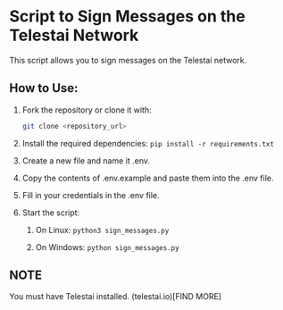 # Script to Sign Messages on the Telestai Network

This script allows you to sign messages on the Telestai network.

## How to Use:

1. Fork the repository or clone it with:
   ```bash
   git clone <repository_url>

2. Install the required dependencies:
   ```pip install -r requirements.txt```

3. Create a new file and name it .env.
4. Copy the contents of .env.example and paste them into the .env file.
5. Fill in your credentials in the .env file.
6. Start the script:
   1. On Linux:
    ```python3 sign_messages.py```

    2. On Windows:
   ```python sign_messages.py```


## NOTE
You must have Telestai installed. (telestai.io)[FIND MORE]


